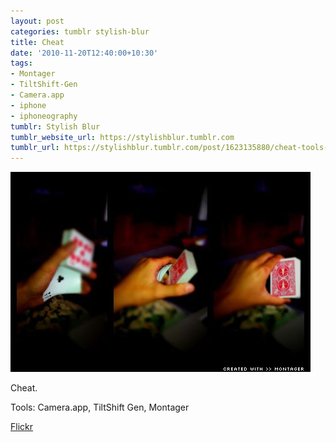 ```yaml
---
layout: post
categories: tumblr stylish-blur
title: Cheat
date: '2010-11-20T12:40:00+10:30'
tags:
- Montager
- TiltShift-Gen
- Camera.app
- iphone
- iphoneography
tumblr: Stylish Blur
tumblr_website_url: https://stylishblur.tumblr.com
tumblr_url: https://stylishblur.tumblr.com/post/1623135880/cheat-tools-cameraapp-tiltshift-gen
---
```

 ![](/content/images/tumblr/stylish-blur/tumblr_lc5vear99J1qeku5yo1_500.jpg)  

Cheat.

Tools: Camera.app, TiltShift Gen, Montager

[Flickr](http://www.flickr.com/photos/jden/5203885986/in/set-72157625458274254/)

